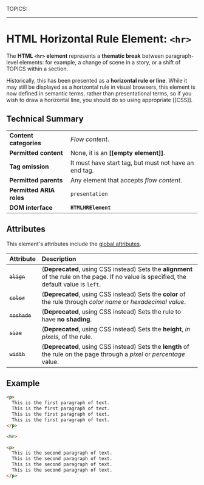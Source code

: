 TOPICS: <hr>

# HTML Horizontal Rule Element: `<hr>`

The **HTML `<hr>` element** represents a **thematic break** between paragraph-level elements: for example,
a change of scene in a story, or a shift of TOPICS within a section.

Historically, this has been presented as a **horizontal rule or line**. While it may still be displayed
as a horizontal rule in visual browsers, this element is now defined in semantic terms, rather than
presentational terms, so if you wish to draw a horizontal line, you should do so using appropriate [[CSS]].

## Technical Summary

|  |  |
| :-- | :-- |
| **Content categories** | *Flow content*. |
| **Permitted content** | None, it is an **[[empty element]]**. |
| **Tag omission** | It must have start tag, but must not have an end tag. |
| **Permitted parents** | Any element that accepts *flow content*.|
| **Permitted ARIA roles** | `presentation` |
| **DOM interface** | **`HTMLHRElement`** |

## Attributes

This element's attributes include the [global attributes](/en/webfrontend/HTML_Global_Attributes).

| Attribute | Description |
| :-- | :-- |
| ~~`align`~~ | (**Deprecated**, using CSS instead) Sets the **alignment** of the rule on the page. If no value is specified, the default value is `left`.
| ~~`color`~~ | (**Deprecated**, using CSS instead) Sets the **color** of the rule through *color name* or *hexadecimal value*.
| ~~`noshade`~~ | (**Deprecated**, using CSS instead) Sets the rule to have **no shading**.
| ~~`size`~~ | (**Deprecated**, using CSS instead) Sets the **height**, *in pixels*, of the rule.
| ~~`width`~~ | (**Deprecated**, using CSS instead) Sets the **length** of the rule on the page through a *pixel* or *percentage* value.

## Example

```html
<p>
  This is the first paragraph of text.
  This is the first paragraph of text.
  This is the first paragraph of text.
  This is the first paragraph of text.
</p>

<hr>

<p>
  This is the second paragraph of text.
  This is the second paragraph of text.
  This is the second paragraph of text.
  This is the second paragraph of text.
</p>
```
